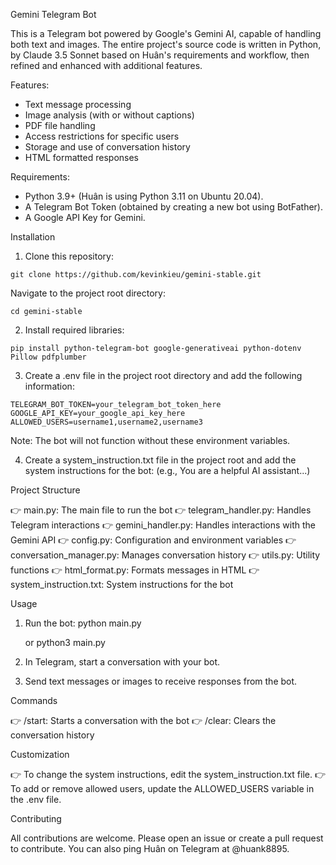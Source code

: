Gemini Telegram Bot

This is a Telegram bot powered by Google's Gemini AI, capable of handling both text and images.  The entire project's source code is written in Python, by Claude 3.5 Sonnet based on Huân's requirements and workflow, then refined and enhanced with additional features.

Features:

- Text message processing
- Image analysis (with or without captions)
- PDF file handling
- Access restrictions for specific users
- Storage and use of conversation history
- HTML formatted responses

Requirements:

- Python 3.9+ (Huân is using Python 3.11 on Ubuntu 20.04).
- A Telegram Bot Token (obtained by creating a new bot using BotFather).
- A Google API Key for Gemini.

Installation

1. Clone this repository:
```
git clone https://github.com/kevinkieu/gemini-stable.git
```
Navigate to the project root directory:
```
cd gemini-stable
```
2. Install required libraries:
```
pip install python-telegram-bot google-generativeai python-dotenv Pillow pdfplumber
```

3. Create a .env file in the project root directory and add the following information:
```
TELEGRAM_BOT_TOKEN=your_telegram_bot_token_here
GOOGLE_API_KEY=your_google_api_key_here
ALLOWED_USERS=username1,username2,username3
```
Note: The bot will not function without these environment variables.

4. Create a system_instruction.txt file in the project root and add the system instructions for the bot:  (e.g., You are a helpful AI assistant...)


Project Structure

👉 main.py: The main file to run the bot
👉 telegram_handler.py: Handles Telegram interactions
👉 gemini_handler.py: Handles interactions with the Gemini API
👉 config.py: Configuration and environment variables
👉 conversation_manager.py: Manages conversation history
👉 utils.py: Utility functions
👉 html_format.py: Formats messages in HTML
👉 system_instruction.txt: System instructions for the bot


Usage

1. Run the bot:
      python main.py
   
   or
      python3 main.py
   

2. In Telegram, start a conversation with your bot.

3. Send text messages or images to receive responses from the bot.


Commands

👉 /start: Starts a conversation with the bot
👉 /clear: Clears the conversation history


Customization

👉 To change the system instructions, edit the system_instruction.txt file.
👉 To add or remove allowed users, update the ALLOWED_USERS variable in the .env file.


Contributing

All contributions are welcome.  Please open an issue or create a pull request to contribute. You can also ping Huân on Telegram at @huank8895.
